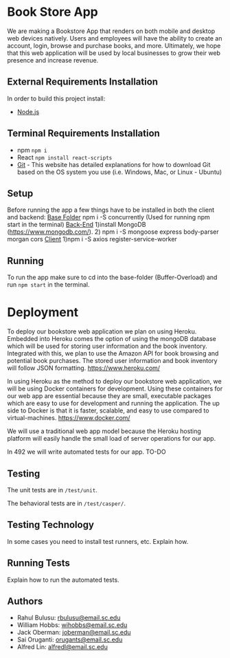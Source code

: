 # Book Store App 
We are making a Bookstore App that renders on both mobile and desktop web devices natively. Users and employees will have the ability to create an account, login, browse and purchase books, and more. Ultimately, we hope that this web application will be used by local businesses to grow their web presence and increase revenue.  

## External Requirements Installation
In order to build this project install:
* [Node.js](https://nodejs.org/en/)

## Terminal Requirements Installation
* npm `npm i`
* React `npm install react-scripts`
* [Git](https://gist.github.com/derhuerst/1b15ff4652a867391f03) - This website has detailed explanations for how to download Git based on the OS system you use (i.e. Windows, Mac, or Linux - Ubuntu)
## Setup
Before running the app a few things have to be installed in both the client and backend:
<u>Base Folder</u>
npm i -S concurrently (Used for running npm start in the terminal)
<u>Back-End</u>
1)install MongoDB (https://www.mongodb.com/).
2) npm i -S mongoose express body-parser morgan cors
<u>Client</u>
1)npm i -S axios register-service-worker

## Running
To run the app make sure to cd into the base-folder (Buffer-Overload) and run `npm start` in the terminal.

# Deployment
To deploy our bookstore web application we plan on using Heroku. Embedded into Heroku comes the option of using the mongoDB database which will be used for storing user information and the book inventory. Integrated with this, we plan to use the Amazon API for book browsing and potential book purchases. The stored user information and book inventory will follow JSON formatting. https://www.heroku.com/

In using Heroku as the method to deploy our bookstore web application, we will be using Docker containers for development. Using these containers for our web app are essential because they are small, executable packages which are easy to use for development and running the application. The up side to Docker is that it is faster, scalable, and easy to use compared to virtual-machines. https://www.docker.com/

We will use a traditional web app model because the Heroku hosting platform will easily handle the small load of server operations for our app.


In 492 we will write automated tests for our app. TO-DO
## Testing
The unit tests are in `/test/unit`.

The behavioral tests are in `/test/casper/`.

## Testing Technology

In some cases you need to install test runners, etc. Explain how.

## Running Tests

Explain how to run the automated tests.

## Authors
* Rahul Bulusu: rbulusu@email.sc.edu
* William Hobbs: wihobbs@email.sc.edu
* Jack Oberman: joberman@email.sc.edu 
* Sai Oruganti: orugants@email.sc.edu
* Alfred Lin: alfredl@email.sc.edu